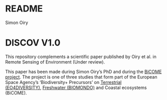 # README
Simon Oiry

# DISCOV V1.0

This repository complements a scientific paper published by Oiry et
al. in Remote Sensing of Environment (Under review).

This paper has been made during Simon Oiry’s PhD and during the [BiCOME
project](https://bicome.info). The project is one of three studies that
form part of the European Space Agency’s ‘Biodiversity+ Precursors’
on [Terrestrial
(EO4DIVERSITY)](https://www.eo4diversity.info/), [Freshwater
(BIOMONDO)](https://www.biomondo.info/) and Coastal ecosystems (BiCOME).

